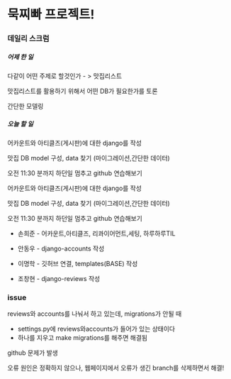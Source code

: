 # 묵찌빠 프로젝트!

###  데일리 스크럼

##### 어제 한 일

다같이 어떤 주제로 할것인가 - > 맛집리스트

맛집리스트를 활용하기 위해서 어떤 DB가 필요한가를 토론

간단한 모델링

##### 오늘 할 일

어카운트와 아티클즈(게시판)에 대한 django를 작성

맛집 DB model 구성, data 찾기 (마이그레이션,간단한 데이터)

오전 11:30 분까지 하던일 멈추고 github 연습해보기

어카운트와 아티클즈(게시판)에 대한 django를 작성

맛집 DB model 구성, data 찾기 (마이그레이션,간단한 데이터)

오전 11:30 분까지 하던일 멈추고 github 연습해보기

- 손희준 - 어카운트,아티클즈, 리콰이어먼트,세팅, 하루하루TIL

- 안동우 - django-accounts 작성

- 이명학 - 깃허브 연결, templates(BASE) 작성

- 조창현 - django-reviews 작성

### issue

reviews와 accounts를 나눠서 하고 있는데, migrations가 안될 때

- settings.py에 reviews와accounts가 들어가 있는 상태이다
- 하나를 지우고 make migrations를 해주면 해결됨

github 문제가 발생

오류 원인은 정확하지 않으나, 웹페이지에서 오류가 생긴 branch를 삭제하면서 해결!
